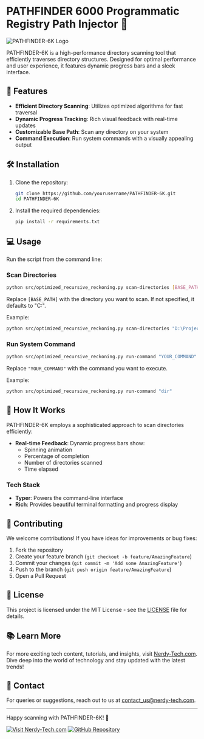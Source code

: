 # PATHFINDER 6000 Programmatic Registry Path Injector 🚀

![PATHFINDER-6K Logo](https://via.placeholder.com/800x200?text=PATHFINDER-6K)

PATHFINDER-6K is a high-performance directory scanning tool that efficiently traverses directory structures. Designed for optimal performance and user experience, it features dynamic progress bars and a sleek interface.

## 🌟 Features

- **Efficient Directory Scanning**: Utilizes optimized algorithms for fast traversal
- **Dynamic Progress Tracking**: Rich visual feedback with real-time updates
- **Customizable Base Path**: Scan any directory on your system
- **Command Execution**: Run system commands with a visually appealing output

## 🛠️ Installation

1. Clone the repository:
   ```bash
   git clone https://github.com/yourusername/PATHFINDER-6K.git
   cd PATHFINDER-6K
   ```

2. Install the required dependencies:
   ```bash
   pip install -r requirements.txt
   ```

## 💻 Usage

Run the script from the command line:

### Scan Directories

```bash
python src/optimized_recursive_reckoning.py scan-directories [BASE_PATH]
```

Replace `[BASE_PATH]` with the directory you want to scan. If not specified, it defaults to "C:\".

Example:
```bash
python src/optimized_recursive_reckoning.py scan-directories "D:\Projects"
```

### Run System Command

```bash
python src/optimized_recursive_reckoning.py run-command "YOUR_COMMAND"
```

Replace `"YOUR_COMMAND"` with the command you want to execute.

Example:
```bash
python src/optimized_recursive_reckoning.py run-command "dir"
```

## 🧠 How It Works

PATHFINDER-6K employs a sophisticated approach to scan directories efficiently:

- **Real-time Feedback**: Dynamic progress bars show:
  - Spinning animation
  - Percentage of completion
  - Number of directories scanned
  - Time elapsed

### Tech Stack

- **Typer**: Powers the command-line interface
- **Rich**: Provides beautiful terminal formatting and progress display

## 🤝 Contributing

We welcome contributions! If you have ideas for improvements or bug fixes:

1. Fork the repository
2. Create your feature branch (`git checkout -b feature/AmazingFeature`)
3. Commit your changes (`git commit -m 'Add some AmazingFeature'`)
4. Push to the branch (`git push origin feature/AmazingFeature`)
5. Open a Pull Request

## 📄 License

This project is licensed under the MIT License - see the [LICENSE](LICENSE) file for details.

## 📚 Learn More

For more exciting tech content, tutorials, and insights, visit [Nerdy-Tech.com](https://nerdy-tech.com). Dive deep into the world of technology and stay updated with the latest trends!

## 📧 Contact

For queries or suggestions, reach out to us at contact_us@nerdy-tech.com.

---

Happy scanning with PATHFINDER-6K! 🚀

[![Visit Nerdy-Tech.com](https://img.shields.io/badge/Visit-Nerdy--Tech.com-blue?style=for-the-badge)](https://nerdy-tech.com)
[![GitHub Repository](https://img.shields.io/badge/GitHub-Repository-green?style=for-the-badge&logo=github)](https://github.com/yourusername/PATHFINDER-6K)